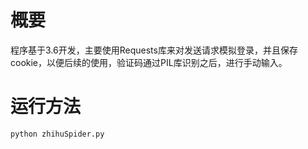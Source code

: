 # 概要 #
程序基于3.6开发，主要使用Requests库来对发送请求模拟登录，并且保存cookie，以便后续的使用，验证码通过PIL库识别之后，进行手动输入。

# 运行方法 #
```
python zhihuSpider.py
```

